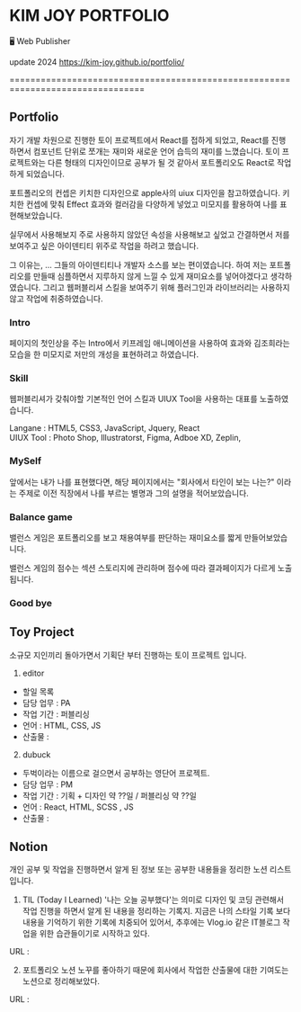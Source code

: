 # KIM JOY PORTFOLIO 
🖥️ Web Publisher 

update 2024
https://kim-joy.github.io/portfolio/


================================================================================
## Portfolio
자기 개발 차원으로 진행한 토이 프로젝트에서 React를 접하게 되었고, React를 진행하면서 컴포넌트 단위로 쪼개는 재미와 새로운 언어 습득의 재미를 느꼈습니다. 토이 프로젝트와는 다른 형태의 디자인이므로 공부가 될 것 같아서 포트폴리오도 React로 작업하게 되었습니다. 

포트폴리오의 컨셉은 키치한 디자인으로 apple사의 uiux 디자인을 참고하였습니다. 키치한 컨셉에 맞춰 Effect 효과와 컬러감을 다양하게 넣었고 미모지를 활용하여 나를 표현해보았습니다.

실무에서 사용해보지 주로 사용하지 않았던 속성을 사용해보고 싶었고 간결하면서 저를 보여주고 싶은 아이덴티티 위주로 작업을 하려고 했습니다. 

그 이유는, 
... 그들의 아이덴티티나 개발자 소스를 보는 편이였습니다. 하여 저는 포트폴리오를 만들때 심플하면서 지루하지 않게 느낄 수 있게 재미요소를 넣어야겠다고 생각하였습니다. 그리고 웹퍼블리셔 스킬을 보여주기 위해 플러그인과 라이브러리는 사용하지 않고 작업에 취중하였습니다.



### Intro
페이지의 첫인상을 주는 Intro에서 키프레임 애니메이션을 사용하여 효과와 김조희라는 모습을 한 미모지로 저만의 개성을 표현하려고 하였습니다.



### Skill
웹퍼블리셔가 갖춰야할 기본적인 언어 스킬과 UIUX Tool을 사용하는 대표를 노출하였습니다.

Langane : HTML5, CSS3, JavaScript, Jquery, React  
UIUX Tool : Photo Shop, Illustratorst, Figma, Adboe XD, Zeplin,

### MySelf
앞에서는 내가 나를 표현했다면, 해당 페이지에서는 "회사에서 타인이 보는 나는?" 이라는 주제로 이전 직장에서 나를 부르는 별명과 그의 설명을 적어보았습니다.


### Balance game 
밸런스 게임은 포트폴리오를 보고 채용여부를 판단하는 재미요소를 짧게 만들어보았습니다. 

밸런스 게임의 점수는 섹션 스토리지에 관리하며 점수에 따라 결과페이지가 다르게 노출됩니다. 


### Good bye












## Toy Project
소규모 지인끼리 돌아가면서 기획단 부터 진행하는 토이 프로젝트 입니다.


1. editor 
  - 할일 목록
  - 담당 업무 : PA
  - 작업 기간 : 퍼블리싱 
  - 언어 : HTML, CSS, JS
  - 산출물 : 

2. dubuck 
  - 두벅이라는 이름으로 걸으면서 공부하는 영단어 프로젝트.
  - 담당 업무 : PM 
  - 작업 기간 : 기획 + 디자인 약 ??일 / 퍼블리싱 약 ??일  
  - 언어 : React, HTML, SCSS , JS
  - 산출물 : 



## Notion 
개인 공부 및 작업을 진행하면서 알게 된 정보 또는 공부한 내용들을 정리한 노션 리스트 입니다.

1. TIL (Today I Learned)
'나는 오늘 공부했다'는 의미로 디자인 및 코딩 관련해서 작업 진행을 하면서 알게 된 내용을 정리하는 기록지. 
지금은 나의 스타일 기록 보다 내용을 기억하기 위한 기록에 치중되어 있어서, 추후에는 Vlog.io 같은 IT블로그 작업을 위한 습관들이기로 시작하고 있다.

URL : 

2. 포트폴리오 노션
노꾸를 좋아하기 때문에 회사에서 작업한 산출물에 대한 기여도는 노션으로 정리해보았다.

URL : 